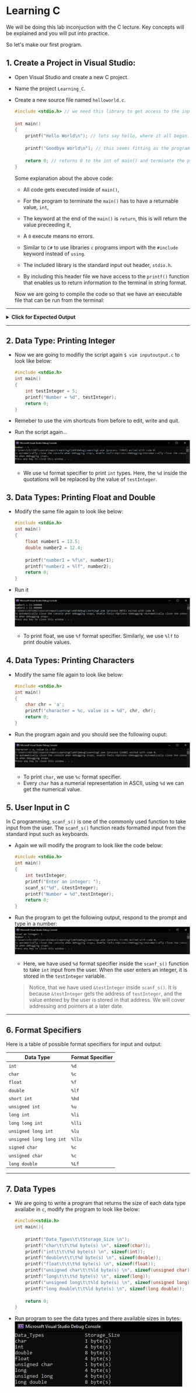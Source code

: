 # Learning C

We will be doing this lab inconjuction with the C lecture. Key concepts will be explained and you will put into practice.

So let's make our first program.
## 1. Create a Project in Visual Studio:

- Open Visual Studio and create a new C project.
- Name the project `Learning_C`.
- Create a new source file named `helloworld.c`.

    ```c
    #include <stdio.h> // we need this library to get access to the input and out put methods for printing to terminal

    int main()
    {
        printf("Hello World\n"); // lets say hello, where it all began...
        
        printf("Goodbye World\n"); // this seems fitting as the program will close after this.
        
        return 0; // returns 0 to the int of main() and terminate the program
    }
    ```

    Some explanation about the above code:

    - All code gets executed inside of `main()`, 

    - For the program to terminate the `main()` has to have a returnable value, `int`, 

    - The keyword at the end of the `main()` is `return`, this is will return the value preceeding it, 

    - A `0` execute means no errors. 

    - Similar to `C#` to use libraries `c` programs import with the `#include` keyword instead of `using`. 

    - The included library is the standard input out header, `stdio.h`.  

    - By including this header file we have access to the `printf()` function that enables us to return information to the terminal in string format.

    Now we are going to compile the code so that we have an executable file that can be run from the terminal:

----

<details>
<summary><b>Click for Expected Output</b></summary>
<p></p>

![](./figures/step1.png)

Congratulations, you used the programming language of the gods!

</details>

----

## 2. Data Type: Printing Integer

- Now we are going to modifiy the script again `$ vim inputoutput.c` to look like below:

    ```c
    #include <stdio.h>
    int main()
    {
        int testInteger = 5;
        printf("Number = %d", testInteger);
        return 0;
    }
    ```

- Remeber to use the vim shortcuts from before to edit, write and quit.

- Run the script again... 

    ![](./figures/step2.png)

    - We use `%d` format specifier to print `int` types. Here, the `%d` inside the quotations will be replaced by the value of `testInteger`.


## 3. Data Types: Printing Float and Double

- Modify the same file again to look like below:

    ```c
    #include <stdio.h>
    int main()
    {
        float number1 = 13.5;
        double number2 = 12.4;

        printf("number1 = %f\n", number1);
        printf("number2 = %lf", number2);
        return 0;
    }
    ```


- Run it 

    ![](./figures/step3.png)

    - To print float, we use `%f` format specifier. Similarly, we use `%lf` to print double values.


## 4. Data Types: Printing Characters

- Modify the same file again to look like below:

    ```c
    #include <stdio.h>
    int main()
    {
        char chr = 'a';    
        printf("character = %c, value is = %d", chr, chr);  
        return 0;
    } 
    ```
- Run the program again and you should see the following ouput:

    ![](./figures/step4.png)

    - To print `char`, we use `%c` format specifier.
    - Every `char` has a numerial representation in ASCII, using `%d` we can get the numerical value.


## 5. User Input in C

In C programming, `scanf_s()` is one of the commonly used function to take input from the user. The `scanf_s()` function reads formatted input from the standard input such as keyboards.

- Again we will modify the program to look like the code below:

    ```c
    #include <stdio.h>
    int main()
    {
        int testInteger;
        printf("Enter an integer: ");
        scanf_s("%d", &testInteger);  
        printf("Number = %d",testInteger);
        return 0;
    }
    ```

- Run the program to get the following output, respond to the prompt and type in a number:
    ![](./figures/step5.png)

    - Here, we have used `%d` format specifier inside the `scanf_s()` function to take `int` input from the user. When the user enters an integer, it is stored in the `testInteger` variable.

    > Notice, that we have used `&testInteger` inside `scanf_s()`. It is because `&testInteger` gets the address of `testInteger`, and the value entered by the user is stored in that address. We will cover addressing and pointers at a later date.


---

## 6. Format Specifiers

Here is a table of possible format specifiers for input and output:

|Data Type|	Format Specifier|
|---|---|
|`int`	|`%d`|
|`char`	|`%c`|
|`float`	|`%f`|
|`double`	|`%lf`|
|`short int`	|`%hd`|
|`unsigned int`	|`%u`|
|`long int`	|`%li`|
|`long long int`	|`%lli`|
|`unsigned long int`	|`%lu`|
|`unsigned long long int`	|`%llu`|
|`signed char`	|`%c`|
|`unsigned char`	|`%c`|
|`long double`	|`%Lf`|

---


## 7. Data Types


- We are going to write a program that returns the size of each data type availabe in `c`, modify the program to look like below:

    ```c
    #include<stdio.h>
    int main(){

        printf("Data_Types\t\tStorage_Size \n");
        printf("char\t\t\t%d byte(s) \n", sizeof(char));
        printf("int\t\t\t%d byte(s) \n", sizeof(int));
        printf("double\t\t\t%d byte(s) \n", sizeof(double));
        printf("float\t\t\t%d byte(s) \n", sizeof(float));
        printf("unsigned char\t\t%ld byte(s) \n", sizeof(unsigned char));
        printf("long\t\t\t%d byte(s) \n", sizeof(long));
        printf("unsigned long\t\t%ld byte(s) \n", sizeof(unsigned long));
        printf("long double\t\t%ld byte(s) \n", sizeof(long double));

        return 0;
    }
    ```

- Run program to see the data types and there available sizes in bytes: 
    ![](./figures/step6.png)
